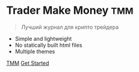 # Trader Make Money <small>TMM</small>

> Лучший журнал для крипто трейдера

- Simple and lightweight
- No statically built html files
- Multiple themes

[TMM](https://github.com/docsifyjs/docsify/)
[Get Started](#docsify)
